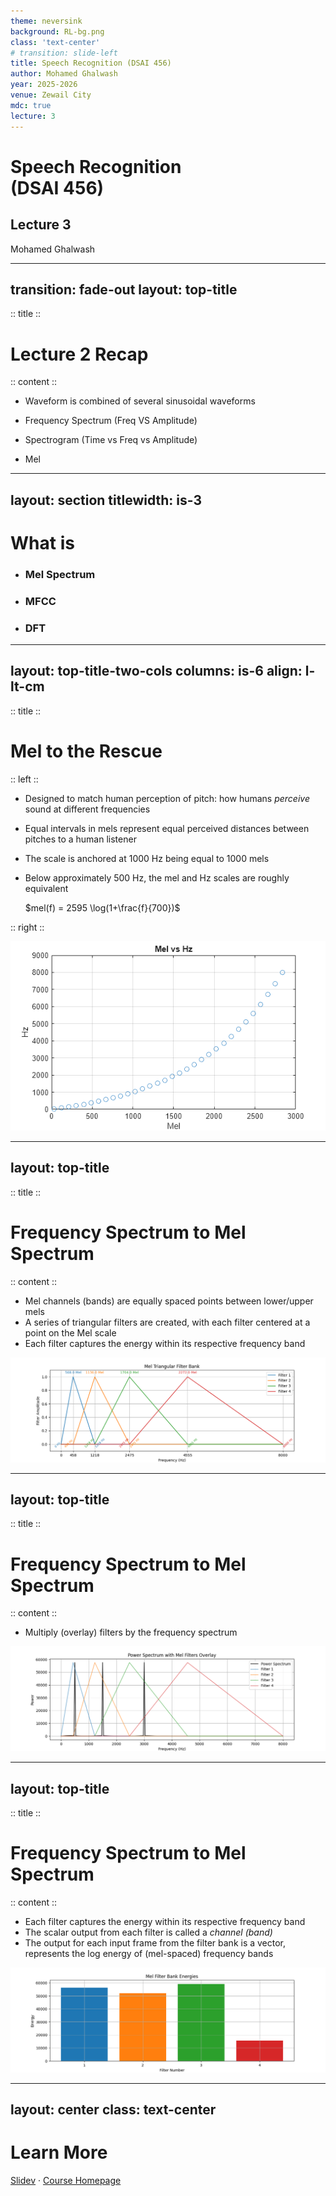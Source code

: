 ```yaml
---
theme: neversink
background: RL-bg.png
class: 'text-center'
# transition: slide-left
title: Speech Recognition (DSAI 456)
author: Mohamed Ghalwash
year: 2025-2026
venue: Zewail City
mdc: true
lecture: 3
---
```


# Speech Recognition <br> (DSAI 456)
## Lecture 3

Mohamed Ghalwash
<Email v="mghalwash@zewailcity.edu.eg" />

---
transition: fade-out
layout: top-title
---

:: title :: 

# Lecture 2 Recap 

:: content :: 

- Waveform is combined of several sinusoidal waveforms 
  
- Frequency Spectrum (Freq VS Amplitude)

- Spectrogram (Time vs Freq vs Amplitude)
  
- Mel 


<BottomBar/>

---
layout: section
titlewidth: is-3
---


# What is 
  
- ### Mel Spectrum

- ### MFCC
  
- ### DFT

<BottomBar/>

---
layout: top-title-two-cols
columns: is-6
align: l-lt-cm
---

:: title :: 

# Mel to the Rescue 

:: left :: 

- Designed to match human perception of pitch: how humans _perceive_ sound at different frequencies
- Equal intervals in mels represent equal perceived distances between pitches to a human listener
- The scale is anchored at 1000 Hz being equal to 1000 mels
- Below approximately 500 Hz, the mel and Hz scales are roughly equivalent

  $mel(f) = 2595 \log(1+\frac{f}{700})$

:: right :: 

![alt text](./images/lec2-mel-hz.png)

<BottomBar/>

---
layout: top-title
---

:: title :: 

# Frequency Spectrum to Mel Spectrum

:: content :: 

- Mel channels (bands) are equally spaced points between lower/upper mels
- A series of triangular filters are created, with each filter centered at a point on the Mel scale
- Each filter captures the energy within its respective frequency band

![alt text](./images/lec2-mel-1.png)

<BottomBar/>

---
layout: top-title
---

:: title :: 

# Frequency Spectrum to Mel Spectrum

:: content :: 

- Multiply (overlay) filters by the frequency spectrum 

![alt text](./images/lec2-mel-2.png)

<BottomBar/>

---
layout: top-title
---

:: title :: 

# Frequency Spectrum to Mel Spectrum

:: content :: 

- Each filter captures the energy within its respective frequency band
- The scalar output from each filter is called a _channel (band)_
- The output for each input frame from the filter bank is a vector, represents the log energy of (mel-spaced) frequency bands

![alt text](./images/lec2-mel-3.png)

<BottomBar/>

---
layout: center
class: text-center
---

# Learn More

[Slidev](https://sli.dev) · [Course Homepage](https://github.com/m-fakhry/DSAI-456-SR)
